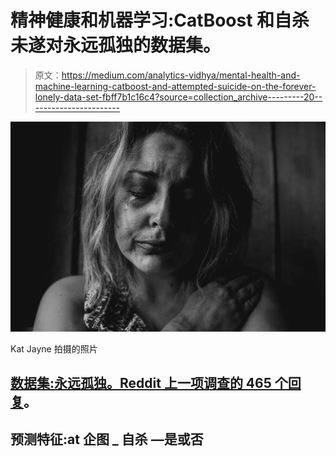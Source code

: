 # 精神健康和机器学习:CatBoost 和自杀未遂对永远孤独的数据集。

> 原文：<https://medium.com/analytics-vidhya/mental-health-and-machine-learning-catboost-and-attempted-suicide-on-the-forever-lonely-data-set-fbff7b1c16c4?source=collection_archive---------20----------------------->

![](img/35b83f349fd450dfb1d4d381569bc5d9.png)

Kat Jayne 拍摄的照片

## [数据集:永远孤独。Reddit 上一项调查的 465 个回复](https://www.kaggle.com/kingburrito666/the-demographic-rforeveralone-dataset)。

## 预测特征:a**t 企图 _ 自杀** —是或否